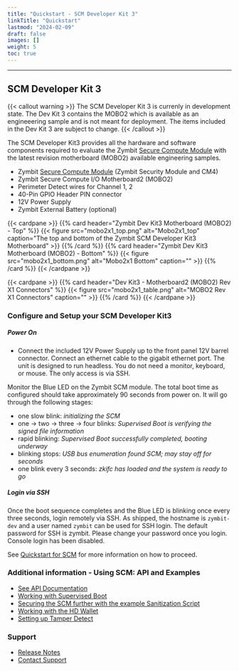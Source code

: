 ```yaml
---
title: "Quickstart - SCM Developer Kit 3"
linkTitle: "Quickstart"
lastmod: "2024-02-09"
draft: false
images: []
weight: 5
toc: true
---
```


-----
## **SCM Developer Kit 3**

{{< callout warning >}}
The SCM Developer Kit 3 is currenly in development state. The Dev Kit 3 contains the MOBO2 which is available as an engineeering sample and is not meant for deployment. The items included in the Dev Kit 3 are subject to change.
{{< /callout >}}


The SCM Developer Kit3 provides all the hardware and software components required to evaluate the Zymbit [Secure Compute Module](../../scm/quickstart) with the latest revision motherboard (MOBO2) available engineering samples.
 
 * Zymbit [Secure Compute Module](../../scm/quickstart) (Zymbit Security Module and CM4)
 * Zymbit Secure Compute I/O Motherboard2 (MOBO2)
 * Perimeter Detect wires for Channel 1, 2
 * 40-Pin GPIO Header PIN connector
 * 12V Power Supply
 * Zymbit External Battery (optional)

{{< cardpane >}}
{{% card header="Zymbit Dev Kit3 Motherboard (MOBO2) - Top" %}}
{{< figure
    src="mobo2x1_top.png"
    alt="Mobo2x1_top"
    caption="The top and bottom of the Zymbit SCM Developer Kit3 Motherboard"
    >}}
{{% /card %}}
{{% card header="Zymbit Dev Kit3 Motherboard (MOBO2) - Bottom" %}}
{{< figure
    src="mobo2x1_bottom.png"
    alt="Mobo2x1 Bottom"
    caption=""
    >}}
{{% /card %}}
{{< /cardpane >}}


{{< cardpane >}}
{{% card header="Dev Kit3 - Motherboard2 (MOBO2) Rev X1 Connectors" %}}
{{< figure 
    src="mobo2x1_table.png"
    alt="MOBO2 Rev X1 Connectors"
    caption=""
    >}}
{{% /card %}}
{{< /cardpane >}}

### **Configure and Setup your SCM Developer Kit3**

##### Power On
 * Connect the included 12V Power Supply up to the front panel 12V barrel connector. Connect an ethernet cable to the gigabit ethernet port. The unit is designed to run headless. You do not need a monitor, keyboard, or mouse. The only access is via SSH.

Monitor the Blue LED on the Zymbit SCM module. The total boot time as configured should take approximately 90 seconds from power on. It will go through the following stages:

- one slow blink:    *initializing the SCM*
- one -> two -> three -> four blinks:   *Supervised Boot is verifying the signed file information*
- rapid blinking:   *Supervised Boot successfully completed, booting underway*
- blinking stops:   *USB bus enumeration found SCM; may stay off for seconds*
- one blink every 3 seconds:   *zkifc has loaded and the system is ready to go*

##### Login via SSH

Once the boot sequence completes and the Blue LED is blinking once every three seconds, login remotely via SSH. As shipped, the hostname is `zymbit-dev` and a user named `zymbit` can be used for SSH login. The default password for SSH is zymbit. Please change your password once you login. Console login has been disabled.

See [Quickstart for SCM](../../scm/quickstart) for more information on how to proceed.

### Additional information - Using SCM: API and Examples
    
 * [See API Documentation](../../../api/)   
 * [Working with Supervised Boot](../../../tutorials/supervised-boot/)
 * [Securing the SCM further with the example Sanitization Script](https://github.com/zymbit-applications/zk-scripts)
 * [Working with the HD Wallet](../../../tutorials/digital-wallet/)
 * [Setting up Tamper Detect](../../../tutorials/perimeter-detect/)
    
### Support
    
 * [Release Notes](../../../troubleshooting/scm/)
 * [Contact Support](mailto:support@zymbit.com)



